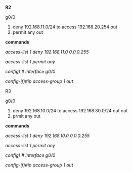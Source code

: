 **R2**

g0/0

1. deny 192.168.11.0/24 to access 192.168.20.254 out
2. permit any out



**commands**



*access-list 1 deny 192.168.11.0 0.0.0.255*

*access-list 1 permit any*



*config) # interface g0/0*

*config-if)#ip access-group 1 out*







R3

g0/0

1. deny 192.168.10.0/24 to access 192.168.30.0/24 out out
2. prmit any out



**commands**



*access-list 1 deny 192.168.10.0 0.0.0.255*

*access-list 1 permit any*



*config) # interface g0/0*

*config-if)#ip access-group 1 out*







